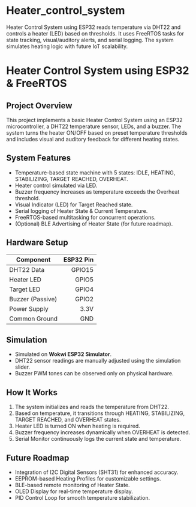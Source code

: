 # Heater_control_system
Heater Control System using ESP32 reads temperature via DHT22 and controls a heater (LED) based on thresholds. It uses FreeRTOS tasks for state tracking, visual/auditory alerts, and serial logging. The system simulates heating logic with future IoT scalability.

# Heater Control System using ESP32 & FreeRTOS

## Project Overview
This project implements a basic Heater Control System using an ESP32 microcontroller, a DHT22 temperature sensor, LEDs, and a buzzer. The system turns the heater ON/OFF based on preset temperature thresholds and includes visual and auditory feedback for different heating states.

## System Features
- Temperature-based state machine with 5 states: IDLE, HEATING, STABILIZING, TARGET REACHED, OVERHEAT.
- Heater control simulated via LED.
- Buzzer frequency increases as temperature exceeds the Overheat threshold.
- Visual Indicator (LED) for Target Reached state.
- Serial logging of Heater State & Current Temperature.
- FreeRTOS-based multitasking for concurrent operations.
- (Optional) BLE Advertising of Heater State (for future roadmap).

## Hardware Setup
| Component         | ESP32 Pin |
|-------------------|----------:|
| DHT22 Data         | GPIO15    |
| Heater LED         | GPIO5     |
| Target LED         | GPIO4     |
| Buzzer (Passive)   | GPIO2     |
| Power Supply       | 3.3V      |
| Common Ground      | GND       |

## Simulation
- Simulated on **Wokwi ESP32 Simulator**.
- DHT22 sensor readings are manually adjusted using the simulation slider.
- Buzzer PWM tones can be observed only on physical hardware.

## How It Works
1. The system initializes and reads the temperature from DHT22.
2. Based on temperature, it transitions through HEATING, STABILIZING, TARGET REACHED, and OVERHEAT states.
3. Heater LED is turned ON when heating is required.
4. Buzzer frequency increases dynamically when OVERHEAT is detected.
5. Serial Monitor continuously logs the current state and temperature.

## Future Roadmap
- Integration of I2C Digital Sensors (SHT31) for enhanced accuracy.
- EEPROM-based Heating Profiles for customizable settings.
- BLE-based remote monitoring of Heater State.
- OLED Display for real-time temperature display.
- PID Control Loop for smooth temperature stabilization.

